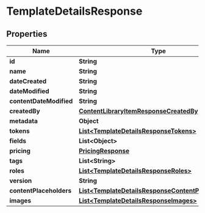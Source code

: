 

# TemplateDetailsResponse


## Properties

Name | Type | Description | Notes
------------ | ------------- | ------------- | -------------
**id** | **String** |  |  [optional]
**name** | **String** |  |  [optional]
**dateCreated** | **String** |  |  [optional]
**dateModified** | **String** |  |  [optional]
**contentDateModified** | **String** |  |  [optional]
**createdBy** | [**ContentLibraryItemResponseCreatedBy**](ContentLibraryItemResponseCreatedBy.md) |  |  [optional]
**metadata** | **Object** |  |  [optional]
**tokens** | [**List&lt;TemplateDetailsResponseTokens&gt;**](TemplateDetailsResponseTokens.md) |  |  [optional]
**fields** | **List&lt;Object&gt;** |  |  [optional]
**pricing** | [**PricingResponse**](PricingResponse.md) |  |  [optional]
**tags** | **List&lt;String&gt;** |  |  [optional]
**roles** | [**List&lt;TemplateDetailsResponseRoles&gt;**](TemplateDetailsResponseRoles.md) |  |  [optional]
**version** | **String** |  |  [optional]
**contentPlaceholders** | [**List&lt;TemplateDetailsResponseContentPlaceholders&gt;**](TemplateDetailsResponseContentPlaceholders.md) |  |  [optional]
**images** | [**List&lt;TemplateDetailsResponseImages&gt;**](TemplateDetailsResponseImages.md) |  |  [optional]



